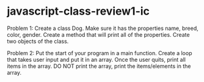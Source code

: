 # javascript-class-review1-ic

Problem 1:
Create a class Dog. Make sure it has the properties name, breed, color, gender. Create a method that will print all of the properties. Create two objects of the class.

Problem 2:
Put the start of your program in a main function. Create a loop that takes user input and put it in an array. Once the user quits, print all items in the array. DO NOT print the array, print the items/elements in the array.
